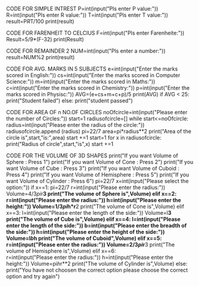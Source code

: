 CODE FOR SIMPLE INTREST
P=int(input("Pls enter P value:"))
R=int(input("Pls enter R value:"))
T=int(input("Pls enter T value:"))
result=P*R*T/100
print(result)  

CODE FOR FARENHEIT TO CELCIUS
F=int(input("Pls enter Farenheite:"))
Result=5/9*(F-32)
print(Result)

CODE FOR REMAINDER 2
NUM=int(input("Pls enter a number:"))
result=NUM%2
print(result)

CODE FOR AVG. MARKS IN 5 SUBJECTS
e=int(input("Enter the marks scored in English:"))
cs=int(input("Enter the marks scored in Computer Science:"))
m=int(input("Enter the marks scored in Maths:"))
c=int(input("Enter the marks scored in Chemistry:"))
p=int(input("Enter the marks scored in Physisc:"))
AVG=(e+cs+m+c+p)/5
print(AVG)
if AVG < 25:
    print("Student failed")
else:
   print("student passed")

CODE FOR AREA OF n NO.OF CIRCLES
noOfcircle=int(input("Please enter the number of Circles:"))
start=1
radiusofcircle=[]
while start<=noOfcircle:
    radius=int(input("Please enter the radius of the circle:"))
    radiusofcircle.append (radius)
    pi=22/7
    area=pi*radius**2
    print("Area of the circle is",start,"is:",area)
    start +=1
start=1
for x in radiusofcircle:
    print("Radius of circle",start,"is",x)
    start +=1

CODE FOR THE VOLUME OF 3D SHAPES
print("If you want Volume of Sphere : Press 1")
print("If you want Volume of Cone : Press 2")
print("If you want Volume of Cube : Press 3")
print("If you want Volume of Cuboid : Press 4")
print("If you want Volume of Hemisphere : Press 5")
print("If you want Volume of Cylinder : Press 6")
pi=22/7
x=int(input("Please select the option:"))
if x==1:
    pi=22/7
    r=int(input("Please enter the radius:"))
    Volume=4/3*pi*r**3
    print("The volume of Sphere is",Volume)
elif x==2:
    r=int(input("Please enter the radius:"))
    h=int(input("Please enter the height:"))
    Volume=1/3*pi*h*r**2
    print("The volume of Cone is",Volume)
elif x==3:
    l=int(input("Please enter the length of the side:"))
    Volume=l**3
    print("The volume of Cube is",Volume)
elif x==4:
    l=int(input("Please enter the length of the side:"))
    b=int(input("Please enter the breadth of the side:"))
    h=int(input("Please enter the height of the side:"))
    Volume=l*b*h
    print("The volume of Cuboid",Volume)
elif x==5:
    r=int(input("Please enter the radius:"))
    Volume=2/3*pi*r**3
    print("The volume of Hemisphere is",Volume)
elif x==6:    
    r=int(input("Please enter the radius:"))
    h=int(input("Please enter the height:"))
    Volume=pi*h*r**2
    print("The volume of Cylinder is",Volume)
else:
    print("You have not choosen the correct option please choose the correct option and try again")
